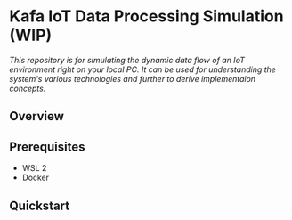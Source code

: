 # Kafa IoT Data Processing Simulation (WIP)
*This repository is for simulating the dynamic data flow of an IoT environment right on your local PC. It can be used for understanding the system's various technologies and further to derive implementaion concepts.*

## Overview

## Prerequisites
* WSL 2
* Docker

## Quickstart